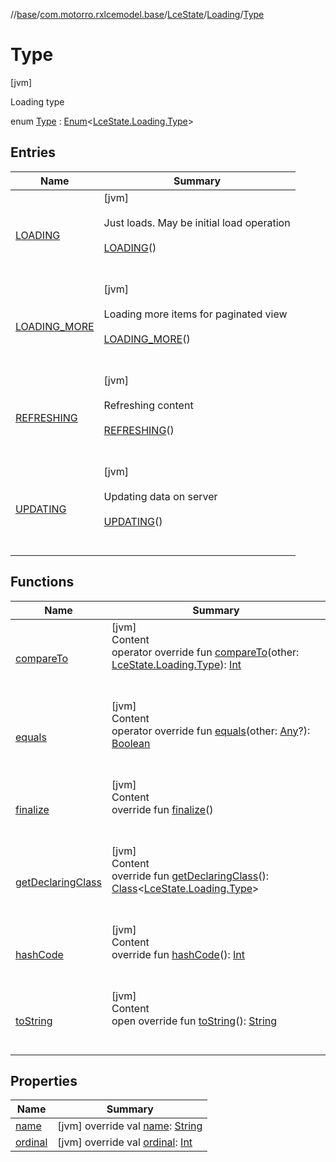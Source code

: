 //[base](../../../../index.md)/[com.motorro.rxlcemodel.base](../../../index.md)/[LceState](../../index.md)/[Loading](../index.md)/[Type](index.md)



# Type  
 [jvm] 

Loading type

enum [Type](index.md) : [Enum](https://kotlinlang.org/api/latest/jvm/stdlib/kotlin/-enum/index.html)<[LceState.Loading.Type](index.md)>    


## Entries  
  
|  Name|  Summary| 
|---|---|
| [LOADING](-l-o-a-d-i-n-g/index.md)|  [jvm] <br><br>Just loads. May be initial load operation<br><br>[LOADING](-l-o-a-d-i-n-g/index.md)()  <br>  <br>   <br>
| [LOADING_MORE](-l-o-a-d-i-n-g_-m-o-r-e/index.md)|  [jvm] <br><br>Loading more items for paginated view<br><br>[LOADING_MORE](-l-o-a-d-i-n-g_-m-o-r-e/index.md)()  <br>  <br>   <br>
| [REFRESHING](-r-e-f-r-e-s-h-i-n-g/index.md)|  [jvm] <br><br>Refreshing content<br><br>[REFRESHING](-r-e-f-r-e-s-h-i-n-g/index.md)()  <br>  <br>   <br>
| [UPDATING](-u-p-d-a-t-i-n-g/index.md)|  [jvm] <br><br>Updating data on server<br><br>[UPDATING](-u-p-d-a-t-i-n-g/index.md)()  <br>  <br>   <br>


## Functions  
  
|  Name|  Summary| 
|---|---|
| [compareTo](https://kotlinlang.org/api/latest/jvm/stdlib/kotlin/-enum/compare-to.html)| [jvm]  <br>Content  <br>operator override fun [compareTo](https://kotlinlang.org/api/latest/jvm/stdlib/kotlin/-enum/compare-to.html)(other: [LceState.Loading.Type](index.md)): [Int](https://kotlinlang.org/api/latest/jvm/stdlib/kotlin/-int/index.html)  <br><br><br>
| [equals](https://kotlinlang.org/api/latest/jvm/stdlib/kotlin/-enum/equals.html)| [jvm]  <br>Content  <br>operator override fun [equals](https://kotlinlang.org/api/latest/jvm/stdlib/kotlin/-enum/equals.html)(other: [Any](https://kotlinlang.org/api/latest/jvm/stdlib/kotlin/-any/index.html)?): [Boolean](https://kotlinlang.org/api/latest/jvm/stdlib/kotlin/-boolean/index.html)  <br><br><br>
| [finalize](https://kotlinlang.org/api/latest/jvm/stdlib/kotlin/-enum/finalize.html)| [jvm]  <br>Content  <br>override fun [finalize](https://kotlinlang.org/api/latest/jvm/stdlib/kotlin/-enum/finalize.html)()  <br><br><br>
| [getDeclaringClass](https://kotlinlang.org/api/latest/jvm/stdlib/kotlin/-enum/get-declaring-class.html)| [jvm]  <br>Content  <br>override fun [getDeclaringClass](https://kotlinlang.org/api/latest/jvm/stdlib/kotlin/-enum/get-declaring-class.html)(): [Class](https://docs.oracle.com/javase/8/docs/api/java/lang/Class.html)<[LceState.Loading.Type](index.md)>  <br><br><br>
| [hashCode](https://kotlinlang.org/api/latest/jvm/stdlib/kotlin/-enum/hash-code.html)| [jvm]  <br>Content  <br>override fun [hashCode](https://kotlinlang.org/api/latest/jvm/stdlib/kotlin/-enum/hash-code.html)(): [Int](https://kotlinlang.org/api/latest/jvm/stdlib/kotlin/-int/index.html)  <br><br><br>
| [toString](https://kotlinlang.org/api/latest/jvm/stdlib/kotlin/-enum/to-string.html)| [jvm]  <br>Content  <br>open override fun [toString](https://kotlinlang.org/api/latest/jvm/stdlib/kotlin/-enum/to-string.html)(): [String](https://kotlinlang.org/api/latest/jvm/stdlib/kotlin/-string/index.html)  <br><br><br>


## Properties  
  
|  Name|  Summary| 
|---|---|
| [name](index.md#com.motorro.rxlcemodel.base/LceState.Loading.Type/name/#/PointingToDeclaration/)|  [jvm] override val [name](index.md#com.motorro.rxlcemodel.base/LceState.Loading.Type/name/#/PointingToDeclaration/): [String](https://kotlinlang.org/api/latest/jvm/stdlib/kotlin/-string/index.html)   <br>
| [ordinal](index.md#com.motorro.rxlcemodel.base/LceState.Loading.Type/ordinal/#/PointingToDeclaration/)|  [jvm] override val [ordinal](index.md#com.motorro.rxlcemodel.base/LceState.Loading.Type/ordinal/#/PointingToDeclaration/): [Int](https://kotlinlang.org/api/latest/jvm/stdlib/kotlin/-int/index.html)   <br>

